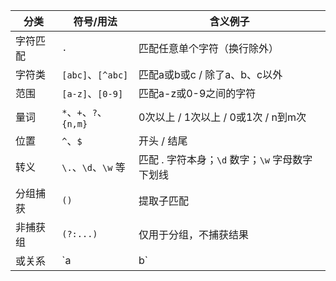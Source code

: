 | 分类   | 符号/用法               | 含义例子                           |
| ---- | ------------------- | ------------------------------ |
| 字符匹配 | `.`                 | 匹配任意单个字符（换行除外）                 |
| 字符类  | `[abc]`、`[^abc]`    | 匹配a或b或c / 除了a、b、c以外            |
| 范围   | `[a-z]`、`[0-9]`     | 匹配a-z或0-9之间的字符                 |
| 量词   | `*`、`+`、`?`、`{n,m}` | 0次以上 / 1次以上 / 0或1次 / n到m次      |
| 位置   | `^`、`$`             | 开头 / 结尾                        |
| 转义   | `\.`、`\d`、`\w` 等    | 匹配 . 字符本身；`\d` 数字；`\w` 字母数字下划线 |
| 分组捕获 | `()`                | 提取子匹配                          |
| 非捕获组 | `(?:...)`           | 仅用于分组，不捕获结果                    |
| 或关系  | `a                  | b`                             |
